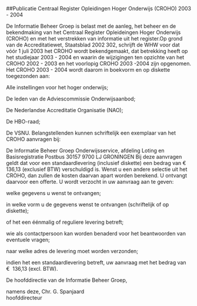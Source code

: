 <meta http-equiv='Content-Type' content='text/html; charset=utf-8' />

##Publicatie Centraal Register Opleidingen Hoger Onderwijs (CROHO) 2003 - 2004

De Informatie Beheer Groep is belast met de aanleg, het beheer en de bekendmaking van het Centraal Register Opleideingen Hoger Onderwijs (CROHO) en met het verstrekken van informatie uit het register.Op grond van de Accreditatiewet, Staatsblad 2002 302, schrijft de WHW voor dat vóór 1 juli 2003 het CROHO wordt bekendgemaakt, dat betrekking heeft op het studiejaar 2003 - 2004 en waarin de wijzigingen ten opzichte van het CROHO 2002 - 2003 en het voorlopig CROHO 2003 -2004 zijn opgenomen. Het CROHO 2003 - 2004 wordt daarom in boekvorm en op diskette toegezonden aan: 

Alle instellingen voor het hoger onderwijs;  

De leden van de Adviescommissie Onderwijsaanbod;  

De Nederlandse Accreditatie Organisatie (NAO);  

De HBO-raad;  

De VSNU.   Belangstellenden kunnen schriftelijk een exemplaar van het CROHO aanvragen bij: 

De Informatie Beheer Groep Onderwijsservice, afdeling Loting en Basisregistratie Postbus 30157 9700 LJ GRONINGEN   Bij deze aanvragen geldt dat voor een standaardlevering (inclusief diskette) een bedrag van €  136,13 (exclusief BTW) verschuldigd is. Wenst u een andere selectie uit het CROHO, dan zullen de kosten daarvan apart worden berekend. U ontvangt daarvoor een offerte. U wordt verzocht in uw aanvraag aan te geven: 

welke gegevens u wenst te ontvangen;  

in welke vorm u de gegevens wenst te ontvangen (schriftelijk of op diskette);  

of het een éénmalig of reguliere levering betreft;  

wie als contactpersoon kan worden benaderd voor het beantwoorden van eventuele vragen;  

naar welke adres de levering moet worden verzonden;  

indien het een standaardlevering betreft, uw aanvraag met het bedrag van €  136,13 (excl. BTW).    

De 
hoofddirectie van de Informatie Beheer Groep, 

namens deze, 
Chr. G. Spanjaard  
hoofddirecteur 
